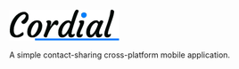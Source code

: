 ![Cordial](/logo.png?raw=true "Cordial")
  
  
A simple contact-sharing cross-platform mobile application.
